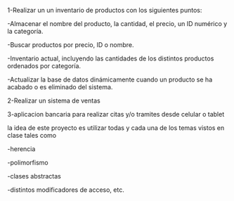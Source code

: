 1-Realizar un un inventario de productos con  los siguientes puntos:

-Almacenar el nombre del producto, la cantidad, el precio, un ID numérico y la categoría.

-Buscar productos por precio, ID o nombre.

-Inventario actual, incluyendo las cantidades de los distintos productos ordenados por categoría.

-Actualizar la base de datos dinámicamente cuando un producto se ha acabado o es eliminado del sistema.


2-Realizar un sistema de ventas

3-aplicacion bancaria para realizar citas y/o tramites desde celular o tablet

la idea de este proyecto es utilizar todas y cada una de los temas vistos en clase tales como

-herencia

-polimorfismo

-clases abstractas

-distintos modificadores de acceso, etc.


